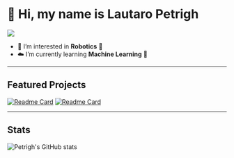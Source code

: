 # 👋 Hi, my name is Lautaro Petrigh
[<img src="https://img.shields.io/badge/LinkedIn-0077B5?style=for-the-badge&logo=linkedin&logoColor=white"/>](https://www.linkedin.com/in/lautaro-petrigh-3876b7232/)
- 👀 I’m interested in **Robotics** 🤖
- ☁️ I’m currently learning **Machine Learning** 🧠


---

## Featured Projects

[![Readme Card](https://github-readme-stats.vercel.app/api/pin/?username=InfinioKneza&repo=RobotAutonomoUNLP&theme=dark)](https://github.com/InfinioKneza/RobotAutonomoUNLP)
[![Readme Card](https://github-readme-stats.vercel.app/api/pin/?username=Petrigh&repo=Planta-de-Relleno-Automatico&theme=dark)](https://github.com/Petrigh/Planta-de-Relleno-Automatico)

---

## Stats

![Petrigh's GitHub stats](https://github-readme-stats.vercel.app/api?username=Petrigh&show_icons=true&theme=dark&hide_rank=true)
